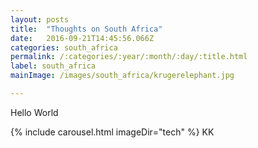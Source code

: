 ```yaml
---
layout: posts
title:  "Thoughts on South Africa"
date:   2016-09-21T14:45:56.066Z
categories: south_africa
permalink: /:categories/:year/:month/:day/:title.html
label: south_africa
mainImage: /images/south_africa/krugerelephant.jpg

---
```

Hello World


{% include carousel.html imageDir="tech" %}
KK

